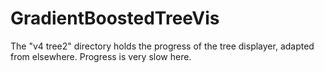# GradientBoostedTreeVis

The "v4 tree2" directory holds the progress of the tree displayer, adapted from elsewhere. Progress is very slow here.
